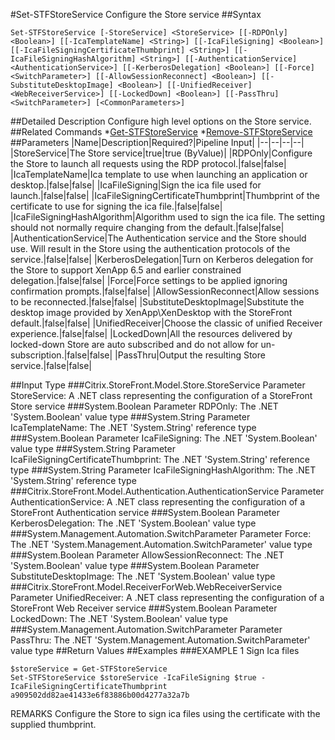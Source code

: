 #Set-STFStoreService
Configure the Store service
##Syntax
```Set-STFStoreService [-StoreService] <StoreService> [[-RDPOnly] <Boolean>] [[-IcaTemplateName] <String>] [[-IcaFileSigning] <Boolean>] [[-IcaFileSigningCertificateThumbprint] <String>] [[-IcaFileSigningHashAlgorithm] <String>] [[-AuthenticationService] <AuthenticationService>] [[-KerberosDelegation] <Boolean>] [[-Force] <SwitchParameter>] [[-AllowSessionReconnect] <Boolean>] [[-SubstituteDesktopImage] <Boolean>] [[-UnifiedReceiver] <WebReceiverService>] [[-LockedDown] <Boolean>] [[-PassThru] <SwitchParameter>] [<CommonParameters>]
```
##Detailed Description
Configure high level options on the Store service.
##Related Commands
*[Get-STFStoreService](Get-STFStoreService)
*[Remove-STFStoreService](Remove-STFStoreService)
##Parameters
|Name|Description|Required?|Pipeline Input||--|--|--|--||StoreService|The Store service|true|true (ByValue)||RDPOnly|Configure the Store to launch all requests using the RDP protocol.|false|false||IcaTemplateName|Ica template to use when launching an application or desktop.|false|false||IcaFileSigning|Sign the ica file used for launch.|false|false||IcaFileSigningCertificateThumbprint|Thumbprint of the certificate to use for signing the ica file.|false|false||IcaFileSigningHashAlgorithm|Algorithm used to sign the ica file. The setting should not normally require changing from the default.|false|false||AuthenticationService|The Authentication service and the Store should use. Will result in the Store using the authentication protocols of the service.|false|false||KerberosDelegation|Turn on Kerberos delegation for the Store to support XenApp 6.5 and earlier constrained delegation.|false|false||Force|Force settings to be applied ignoring confirmation prompts.|false|false||AllowSessionReconnect|Allow sessions to be reconnected.|false|false||SubstituteDesktopImage|Substitute the desktop image provided by XenApp\XenDesktop with the StoreFront default.|false|false||UnifiedReceiver|Choose the classic of unified Receiver experience.|false|false||LockedDown|All the resources delivered by locked-down Store are auto subscribed and do not allow for un-subscription.|false|false||PassThru|Output the resulting Store service.|false|false|##Input Type
###Citrix.StoreFront.Model.Store.StoreService
Parameter StoreService: A .NET class representing the configuration of a StoreFront Store service
###System.Boolean
Parameter RDPOnly: The .NET 'System.Boolean' value type
###System.String
Parameter IcaTemplateName: The .NET 'System.String' reference type
###System.Boolean
Parameter IcaFileSigning: The .NET 'System.Boolean' value type
###System.String
Parameter IcaFileSigningCertificateThumbprint: The .NET 'System.String' reference type
###System.String
Parameter IcaFileSigningHashAlgorithm: The .NET 'System.String' reference type
###Citrix.StoreFront.Model.Authentication.AuthenticationService
Parameter AuthenticationService: A .NET class representing the configuration of a StoreFront Authentication service
###System.Boolean
Parameter KerberosDelegation: The .NET 'System.Boolean' value type
###System.Management.Automation.SwitchParameter
Parameter Force: The .NET 'System.Management.Automation.SwitchParameter' value type
###System.Boolean
Parameter AllowSessionReconnect: The .NET 'System.Boolean' value type
###System.Boolean
Parameter SubstituteDesktopImage: The .NET 'System.Boolean' value type
###Citrix.StoreFront.Model.ReceiverForWeb.WebReceiverService
Parameter UnifiedReceiver: A .NET class representing the configuration of a StoreFront Web Receiver service
###System.Boolean
Parameter LockedDown: The .NET 'System.Boolean' value type
###System.Management.Automation.SwitchParameter
Parameter PassThru: The .NET 'System.Management.Automation.SwitchParameter' value type
##Return Values
##Examples
###EXAMPLE 1 Sign Ica files
```$storeService = Get-STFStoreService
Set-STFStoreService $storeService -IcaFileSigning $true -IcaFileSigningCertificateThumbprint a909502dd82ae41433e6f83886b00d4277a32a7b
```
REMARKS
Configure the Store to sign ica files using the certificate with the supplied thumbprint.
